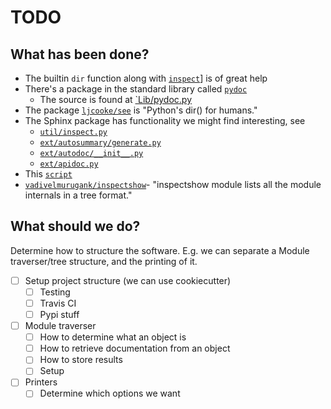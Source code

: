 # TODO

## What has been done?

- The builtin `dir` function along with [`inspect`](https://docs.python.org/3/library/inspect.html)] is of great help
- There's a package in the standard library called [`pydoc`](https://docs.python.org/3/library/pydoc.html)
  - The source is found at [`Lib/pydoc.py](https://github.com/python/cpython/blob/master/Lib/pydoc.py)
- The package [`ljcooke/see`](https://github.com/ljcooke/see) is "Python's dir() for humans."
- The Sphinx package has functionality we might find interesting, see 
  - [`util/inspect.py`](https://github.com/sphinx-doc/sphinx/blob/master/sphinx/util/inspect.py)
  - [`ext/autosummary/generate.py`](https://github.com/sphinx-doc/sphinx/blob/master/sphinx/ext/autosummary/generate.py)                                                                                                            
  - [`ext/autodoc/__init__.py`](https://github.com/sphinx-doc/sphinx/blob/master/sphinx/ext/autodoc/__init__.py)
  - [`ext/apidoc.py`](https://github.com/sphinx-doc/sphinx/blob/master/sphinx/ext/apidoc.py)
- This [`script`](https://gist.github.com/lyoshenka/f9588f273a4840c5a751432af4222517)
- [`vadivelmurugank/inspectshow`](https://github.com/vadivelmurugank/inspectshow)- "inspectshow module lists all the module internals in a tree format."


## What should we do?

Determine how to structure the software. E.g. we can separate a Module traverser/tree structure, and the printing of it.

- [ ] Setup project structure (we can use cookiecutter)
  - [ ] Testing 
  - [ ] Travis CI 
  - [ ] Pypi stuff 
- [ ] Module traverser
  - [ ] How to determine what an object is 
  - [ ] How to retrieve documentation from an object 
  - [ ] How to store results 
  - [ ] Setup 
- [ ] Printers
  - [ ] Determine which options we want
